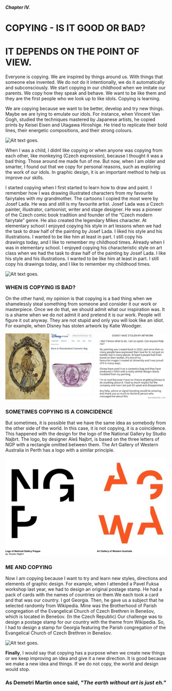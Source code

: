 ##### Chapter IV. #####
# COPYING - IS IT GOOD OR BAD? 
# IT DEPENDS ON THE POINT OF VIEW. #

Everyone is copying. We are inspired by things around us. With things that someone else invented. We do not do it intentionally, we do it automatically and subconsciously. We start copying in our childhood when we imitate our parents. We copy how they speak and behave. We want to be like them and they are the first people who we look up to like idols. Copying is learning.

We are copying because we want to be better, develop and try new things. Maybe we are tying to emulate our idols. For instance, when Vincent Van Gogh, studied the techniques mastered by Japanese artists, he copied prints by Keisei Eisen and Utagawa Hiroshige. He tried to replicate their bold lines, their energetic compositions, and their strong colours.

<img alt = "Alt text goes." src= "./img/Vin.png">

When I was a child, I didnť like copying or when anyone was copying from each other, like  monkeying (Czech expression), because I thought it was a bad thing. Those around me made fun of me. But now, when I am older and smarter, I found out that we copy for personal reasons, such as exploring the work of our idols. In graphic design, it is an important method to help us improve our skills.

I started copying when I first started to learn how to draw and paint. I remember how I was drawing illustrated characters from my favourite fairytales with my grandmother. The cartoons I copied the most were by Josef Lada. He was and still is my favourite artist. Josef Lada was a Czech painter, illustrator, cartoonist, writer and stage designer. He was a pioneer of the Czech comic book tradition and founder of the “Czech modern fairytale” genre. He also created the legendary Mikes character. At elementary school I enjoyed copying his style in art lessons when we had the task to draw half of the painting by Josef Lada. I liked his style and his illustrations. I wanted to be like him at least in part. I still copy his drawings today, and I like to remember my childhood times. Already when I was in elementary school. I enjoyed copying his characteristic style on art class when we had the task to draw half of the painting by Josef Lada. I like his style and his illustrations. I wanted to be like him at least in part. 
I still copy his drawings today, and I like to remember my childhood times.

<img alt = "Alt text goes." src= "./img/Josef Lada English.png">

### WHEN IS COPYING IS BAD? ###
On the other hand, my opinion is that copying is a bad thing when we shamelessly steal something from someone and consider it our work or masterpiece. Once we do that, we should admit what our inspiration was. It is a shame when we do not admit it and pretend it is our work. People will figure it out anyway. They are not stupid and only you will look like an idiot. For example, when Disney has stolen artwork by Katie Woodger.

<img alt = "Alt text goes." src= "./img/Disney.png">

### SOMETIMES COPYING IS A COINCIDENCE ###
But sometimes, it is possible that we have the same idea as somebody from the other side of the world. In this case, it is not copying, it is a coincidence. This happened with the design for the logo of the National Gallery by Studio Najbrt. The logo, by designer Aleš Najbrt, is based on the three letters of NGP with a rectangle omitted between them. The Art Gallery of Western Australia in Perth has a logo with a similar principle.

<img alt = "Alt text goes." src= "./img/galerie.png">

### ME AND COPYING ###
Now I am copying because I want to try and learn new styles, directions and elements of graphic design. For example, when I attended a Pavel Fuksa workshop last year, we had to design an original postage stamp. He had a pack of cards with the names of countries on them.We each took a card and that was our country. I got Georgia. Then, he gave us a subject that he selected randomly from Wikipedia. Mine was the Brotherhood of Parish congregation of the Evangelical Church of Czech Brethren in Benešov, which is located in Benešov. (In the Czech Republic) Our challenge was to design a postage stamp for our country with the theme from Wikipedia. So, I had to design a stamp for Georgia featuring the Parish congregation of the Evangelical Church of Czech Brethren in Benešov.

<img alt = "Alt text goes." src= "./img/Znamky.png">

**Finally**, I would say that copying has a purpose when we create new things or we keep improving an idea and give it a new direction. It is good because we make a new idea and things.
If we do not copy, the world and design would stop.

### As Demetri Martin once said, *"The earth without art is just eh."* ###





